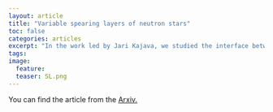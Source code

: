 ```yaml
---
layout: article
title: "Variable spearing layers of neutron stars"
toc: false
categories: articles
excerpt: "In the work led by Jari Kajava, we studied the interface between the neutron star and the accretion disk. This so-called spreading layer seemed not as constant as people have previously assumed!"
tags: 
image:
  feature: 
  teaser: SL.png
---
```


You can find the article from the [Arxiv.](http://arxiv.org/abs/1707.09479)

